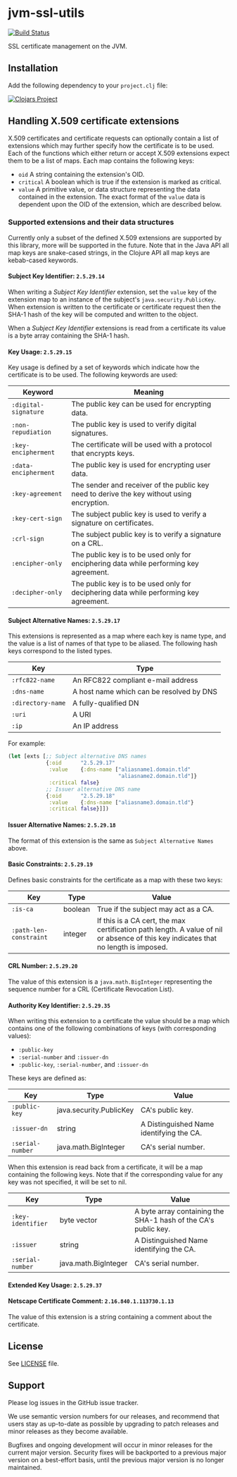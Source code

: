 # jvm-ssl-utils

[![Build Status](https://travis-ci.org/puppetlabs/jvm-ssl-utils.png?branch=master)](https://travis-ci.org/puppetlabs/jvm-ssl-utils)

SSL certificate management on the JVM.

## Installation

Add the following dependency to your `project.clj` file:

[![Clojars Project](http://clojars.org/puppetlabs/ssl-utils/latest-version.svg)](http://clojars.org/puppetlabs/ssl-utils)

## Handling X.509 certificate extensions

X.509 certificates and certificate requests can optionally contain a list of
extensions which may further specify how the certificate is to be used. Each of
the functions which either return or accept X.509 extensions expect them to
be a list of maps. Each map contains the following keys:

* `oid` A string containing the extension's OID.
* `critical` A boolean which is true if the extension is marked as critical.
* `value` A primitive value, or data structure representing the data contained
          in the extension. The exact format of the `value` data is dependent
          upon the OID of the extension, which are described below.

### Supported extensions and their data structures

Currently only a subset of the defined X.509 extensions are supported by this
library, more will be supported in the future. Note that in the Java API all
map keys are snake-cased strings, in the Clojure API all map keys are kebab-cased
keywords.

#### Subject Key Identifier: `2.5.29.14`

When writing a _Subject Key Identifier_ extension, set the `value` key of the
extension map to an instance of the subject's `java.security.PublicKey`. When
extension is written to the certificate or certificate request then the SHA-1
hash of the key will be computed and written to the object.

When a _Subject Key Identifier_ extensions is read from a certificate its value
is a byte array containing the SHA-1 hash.

#### Key Usage: `2.5.29.15`

Key usage is defined by a set of keywords which indicate how the certificate is
to be used. The following keywords are used:

| Keyword              | Meaning                                                                                   |
|----------------------|-------------------------------------------------------------------------------------------|
| `:digital-signature` | The public key can be used for encrypting data.                                           |
| `:non-repudiation`   | The public key is used to verify digital signatures.                                      |
| `:key-encipherment`  | The certificate will be used with a protocol that encrypts keys.                          |
| `:data-encipherment` | The public key is used for encrypting user data.                                          |
| `:key-agreement`     | The sender and receiver of the public key need to derive the key without using encryption.|
| `:key-cert-sign`     | The subject public key is used to verify a signature on certificates.                     |
| `:crl-sign`          | The subject public key is to verify a signature on a CRL.                                 |
| `:encipher-only`     | The public key is to be used only for enciphering data while performing key agreement.    |
| `:decipher-only`     | The public key is to be used only for deciphering data while performing key agreement.    |

#### Subject Alternative Names: `2.5.29.17`

This extensions is represented as a map where each key is name type, and the
value is a list of names of that type to be aliased. The following hash keys
correspond to the listed types.

| Key               | Type                                     |
|-------------------|------------------------------------------|
| `:rfc822-name`    | An RFC822 compliant e-mail address       |
| `:dns-name`       | A host name which can be resolved by DNS |
| `:directory-name` | A fully-qualified DN                     |
| `:uri`            | A URI                                    |
| `:ip`             | An IP address                            |

For example:

```clojure
(let [exts [;; Subject alternative DNS names
            {:oid      "2.5.29.17"
             :value    {:dns-name ["aliasname1.domain.tld"
                                   "aliasname2.domain.tld"]}
             :critical false}
            ;; Issuer alternative DNS name
            {:oid      "2.5.29.18"
             :value    {:dns-name ["aliasname3.domain.tld"}
             :critical false}]])
```

#### Issuer Alternative Names: `2.5.29.18`

The format of this extension is the same as `Subject Alternative Names` above.

#### Basic Constraints: `2.5.29.19`

Defines basic constraints for the certificate as a map with these two keys:

| Key                    | Type    | Value                                                                                                                                |
|------------------------|---------|--------------------------------------------------------------------------------------------------------------------------------------|
| `:is-ca`               | boolean | True if the subject may act as a CA.                                                                                                 |
| `:path-len-constraint` | integer | If this is a CA cert, the max certification path length.  A value of nil or absence of this key indicates that no length is imposed. |

#### CRL Number: `2.5.29.20`

The value of this extension is a `java.math.BigInteger` representing the
sequence number for a CRL (Certificate Revocation List).

#### Authority Key Identifier: `2.5.29.35`

When writing this extension to a certificate the value should be a map
which contains one of the following combinations of keys (with corresponding
values):

* `:public-key`
* `:serial-number` and `:issuer-dn`
* `:public-key`, `:serial-number`, and `:issuer-dn`

These keys are defined as:

| Key              | Type                    | Value                                    |
|------------------|-------------------------|------------------------------------------|
| `:public-key`    | java.security.PublicKey | CA's public key.                         |
| `:issuer-dn`     | string                  | A Distinguished Name identifying the CA. |
| `:serial-number` | java.math.BigInteger    | CA's serial number.                      |

When this extension is read back from a certificate, it will be a map containing
the following keys.  Note that if the corresponding value for any key was not
specified, it will be set to nil.

| Key                    | Type                 | Value                                                          |
|------------------------|----------------------|----------------------------------------------------------------|
| `:key-identifier`      | byte vector          | A byte array containing the SHA-1 hash of the CA's public key. |
| `:issuer`              | string               | A Distinguished Name identifying the CA.                       |
| `:serial-number`       | java.math.BigInteger | CA's serial number.                                            |

#### Extended Key Usage: `2.5.29.37`

#### Netscape Certificate Comment: `2.16.840.1.113730.1.13`

The value of this extension is a string containing a comment about the certificate.

## License

See [LICENSE](LICENSE) file.

## Support

Please log issues in the GitHub issue tracker.

We use semantic version numbers for our releases, and recommend that users stay
as up-to-date as possible by upgrading to patch releases and minor releases as
they become available.

Bugfixes and ongoing development will occur in minor releases for the current
major version. Security fixes will be backported to a previous major version on
a best-effort basis, until the previous major version is no longer maintained.

